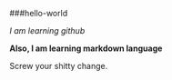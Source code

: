 ###hello-world

_I am learning github_

**Also, I am learning markdown language**

Screw your shitty change.

